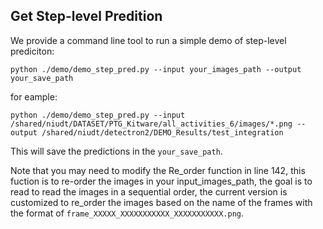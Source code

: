 
## Get Step-level Predition

We provide a command line tool to run a simple demo of step-level prediciton:

```
python ./demo/demo_step_pred.py --input your_images_path --output your_save_path
```
for eample:
```
python ./demo/demo_step_pred.py --input /shared/niudt/DATASET/PTG_Kitware/all_activities_6/images/*.png --output /shared/niudt/detectron2/DEMO_Results/test_integration
```

This will save the predictions in the ```your_save_path```.

Note that you may need to modify the Re_order function in line 142, this fuction is to re-order the images in your input_images_path, the goal is to read to read the images in a sequential order, the current version is customized to re_order the images based on the name of the frames with the format of  ```frame_XXXXX_XXXXXXXXXXX_XXXXXXXXXXX.png```.
